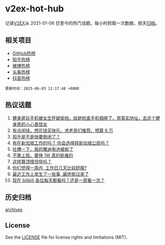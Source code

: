 # v2ex-hot-hub

 记录[V2EX](https://www.v2ex.com/)从 2021-01-06 日至今的热门话题。每小时抓取一次数据，按天[归档](archives)。
 
 ## 相关项目

- [GitHub热榜](https://github.com/lonnyzhang423/github-hot-hub)
- [知乎热榜](https://github.com/lonnyzhang423/zhihu-hot-hub)
- [微博热榜](https://github.com/lonnyzhang423/weibo-hot-hub)
- [头条热榜](https://github.com/lonnyzhang423/toutiao-hot-hub)
- [抖音热榜](https://github.com/lonnyzhang423/douyin-hot-hub)


 `更新时间：2025-06-03 12:17:48 +0800`

## 热议话题

1. [健身房玩手机被女生怀疑偷拍，给她检查手机相册了，带真实地址，去这个健身房的小心普信女](https://www.v2ex.com/t/1135915)
1. [有点闲钱，想花钱买快乐，求老哥们推荐，预算 6 万](https://www.v2ex.com/t/1135879)
1. [知乎是不是快要倒闭了？](https://www.v2ex.com/t/1135810)
1. [有在新加坡工作的吗？ 你会选择转新加坡公民吗？](https://www.v2ex.com/t/1135831)
1. [吐槽一下，我的雅迪电池被偷了](https://www.v2ex.com/t/1135924)
1. [不靠上班，要挣 1W 真的挺难的](https://www.v2ex.com/t/1135818)
1. [这样算顶撞领导吗？](https://www.v2ex.com/t/1135861)
1. [你们觉得一周内, 工作日几天比较舒服?](https://www.v2ex.com/t/1135909)
1. [最近工作上发生了一些事, 最终挺过来了](https://www.v2ex.com/t/1135824)
1. [现在 bilibili 各位每天都看吗？还是一周看一次？](https://www.v2ex.com/t/1135951)

## 历史归档

[archives](archives)

## License

See the [LICENSE](LICENSE) file for license rights and limitations (MIT).
